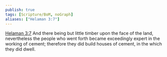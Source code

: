 ```yaml
---
publish: true
tags: [Scripture/BoM, noGraph]
aliases: ["Helaman 3:7"]
---
```

[Helaman 3:7](https://churchofjesuschrist.org/study/scriptures/bofm/hel/3?lang=eng&id=p7#p7) And there being but little timber upon the face of the land, nevertheless the people who went forth became exceedingly expert in the working of cement; therefore they did build houses of cement, in the which they did dwell.
